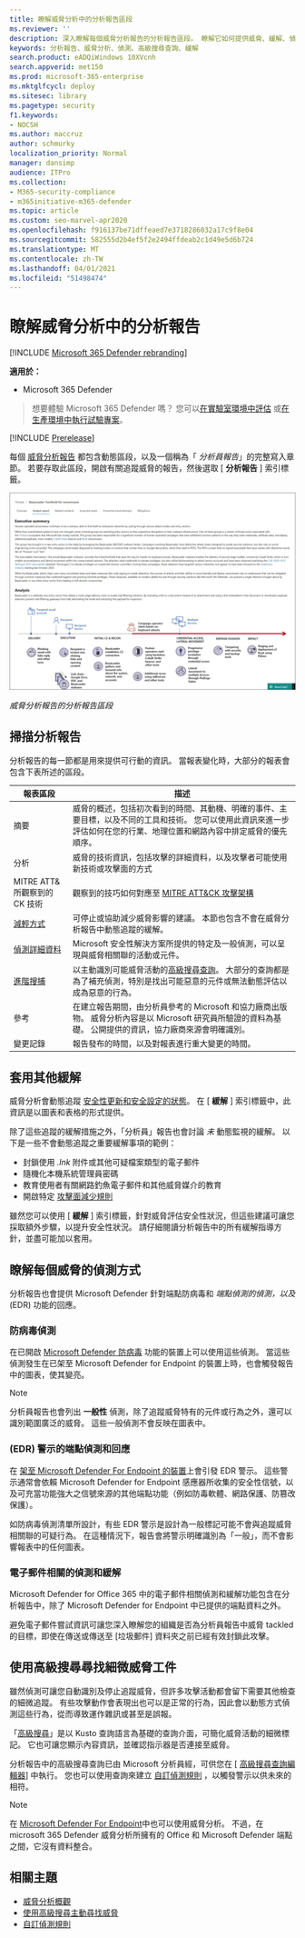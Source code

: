```yaml
---
title: 瞭解威脅分析中的分析報告區段
ms.reviewer: ''
description: 深入瞭解每個威脅分析報告的分析報告區段。 瞭解它如何提供威脅、緩解、偵測、高級搜尋查詢等相關資訊。
keywords: 分析報告、威脅分析、偵測、高級搜尋查詢、緩解
search.product: eADQiWindows 10XVcnh
search.appverid: met150
ms.prod: microsoft-365-enterprise
ms.mktglfcycl: deploy
ms.sitesec: library
ms.pagetype: security
f1.keywords:
- NOCSH
ms.author: maccruz
author: schmurky
localization_priority: Normal
manager: dansimp
audience: ITPro
ms.collection:
- M365-security-compliance
- m365initiative-m365-defender
ms.topic: article
ms.custom: seo-marvel-apr2020
ms.openlocfilehash: f916137be71dffeaed7e3718286032a17c9f8e04
ms.sourcegitcommit: 582555d2b4ef5f2e2494ffdeab2c1d49e5d6b724
ms.translationtype: MT
ms.contentlocale: zh-TW
ms.lasthandoff: 04/01/2021
ms.locfileid: "51498474"
---
```

# <a name="understand-the-analyst-report-in-threat-analytics"></a>瞭解威脅分析中的分析報告

[!INCLUDE [Microsoft 365 Defender rebranding](../includes/microsoft-defender.md)]

**適用於：**
- Microsoft 365 Defender

> 想要體驗 Microsoft 365 Defender 嗎？ 您可以[在實驗室環境中評估](m365d-evaluation.md?ocid=cx-docs-MTPtriallab) 或[在生產環境中執行試驗專案](m365d-pilot.md?ocid=cx-evalpilot)。
>

[!INCLUDE [Prerelease](../includes/prerelease.md)]

每個 [威脅分析報告](threat-analytics.md) 都包含動態區段，以及一個稱為「 _分析員報告_」的完整寫入章節。 若要存取此區段，開啟有關追蹤威脅的報告，然後選取 [ **分析報告** ] 索引標籤。

![威脅分析報告的分析報告區段影像](../../media/threat-analytics/ta_analystreport_mtp.png)

_威脅分析報告的分析報告區段_

## <a name="scan-the-analyst-report"></a>掃描分析報告 
分析報告的每一節都是用來提供可行動的資訊。 當報表變化時，大部分的報表會包含下表所述的區段。

| 報表區段 | 描述 |
|--|--|
| 摘要 | 威脅的概述，包括初次看到的時間、其動機、明確的事件、主要目標，以及不同的工具和技術。 您可以使用此資訊來進一步評估如何在您的行業、地理位置和網路內容中排定威脅的優先順序。 |
| 分析 | 威脅的技術資訊，包括攻擊的詳細資料，以及攻擊者可能使用新技術或攻擊面的方式 | 
| MITRE ATT&所觀察到的 CK 技術 | 觀察到的技巧如何對應至 [MITRE ATT&CK 攻擊架構](https://attack.mitre.org/) | 
| [減輕方式](#apply-additional-mitigations) | 可停止或協助減少威脅影響的建議。 本節也包含不會在威脅分析報告中動態追蹤的緩解。 |
| [偵測詳細資料](#understand-how-each-threat-can-be-detected) | Microsoft 安全性解決方案所提供的特定及一般偵測，可以呈現與威脅相關聯的活動或元件。 | 
| [進階搜捕](#find-subtle-threat-artifacts-using-advanced-hunting) | 以主動識別可能威脅活動的[高級搜尋查詢](advanced-hunting-overview.md)。 大部分的查詢都是為了補充偵測，特別是找出可能惡意的元件或無法動態評估以成為惡意的行為。 | 
| 參考 | 在建立報告期間，由分析員參考的 Microsoft 和協力廠商出版物。 威脅分析內容是以 Microsoft 研究員所驗證的資料為基礎。 公開提供的資訊，協力廠商來源會明確識別。 | 
| 變更記錄 | 報告發布的時間，以及對報表進行重大變更的時間。 |

## <a name="apply-additional-mitigations"></a>套用其他緩解
威脅分析會動態追蹤 [安全性更新和安全設定的狀態](threat-analytics.md#mitigations-review-list-of-mitigations-and-the-status-of-your-devices)。 在 [ **緩解** ] 索引標籤中，此資訊是以圖表和表格的形式提供。

除了這些追蹤的緩解措施之外，「分析員」報告也會討論 _未_ 動態監視的緩解。 以下是一些不會動態追蹤之重要緩解事項的範例：

- 封鎖使用 _.lnk_ 附件或其他可疑檔案類型的電子郵件
- 隨機化本機系統管理員密碼
- 教育使用者有關網路釣魚電子郵件和其他威脅媒介的教育
- 開啟特定 [攻擊面減少規則](/windows/security/threat-protection/microsoft-defender-atp/attack-surface-reduction)

雖然您可以使用 [ **緩解** ] 索引標籤，針對威脅評估安全性狀況，但這些建議可讓您採取額外步驟，以提升安全性狀況。 請仔細閱讀分析報告中的所有緩解指導方針，並盡可能加以套用。

## <a name="understand-how-each-threat-can-be-detected"></a>瞭解每個威脅的偵測方式
分析報告也會提供 Microsoft Defender 針對端點防病毒和 _端點偵測的偵測，以及_ (EDR) 功能的回應。

### <a name="antivirus-detections"></a>防病毒偵測
在已開啟 [Microsoft Defender 防病毒](/windows/security/threat-protection/microsoft-defender-antivirus/microsoft-defender-antivirus-in-windows-10) 功能的裝置上可以使用這些偵測。 當這些偵測發生在已架至 Microsoft Defender for Endpoint 的裝置上時，也會觸發報告中的圖表，使其變亮。

>[!NOTE]
>分析員報告也會列出 **一般性** 偵測，除了追蹤威脅特有的元件或行為之外，還可以識別範圍廣泛的威脅。 這些一般偵測不會反映在圖表中。

### <a name="endpoint-detection-and-response-edr-alerts"></a> (EDR) 警示的端點偵測和回應
在 [架至 Microsoft Defender For Endpoint 的裝置](/windows/security/threat-protection/microsoft-defender-atp/onboard-configure)上會引發 EDR 警示。 這些警示通常會依賴 Microsoft Defender for Endpoint 感應器所收集的安全性信號，以及可充當功能強大之信號來源的其他端點功能（例如防毒軟體、網路保護、防篡改保護）。

如防病毒偵測清單所設計，有些 EDR 警示是設計為一般標記可能不會與追蹤威脅相關聯的可疑行為。 在這種情況下，報告會將警示明確識別為「一般」，而不會影響報表中的任何圖表。

### <a name="email-related-detections-and-mitigations"></a>電子郵件相關的偵測和緩解
Microsoft Defender for Office 365 中的電子郵件相關偵測和緩解功能包含在分析報告中，除了 Microsoft Defender for Endpoint 中已提供的端點資料之外。 

避免電子郵件嘗試資訊可讓您深入瞭解您的組織是否為分析員報告中威脅 tackled 的目標，即使在傳送或傳送至 [垃圾郵件] 資料夾之前已經有效封鎖此攻擊。

## <a name="find-subtle-threat-artifacts-using-advanced-hunting"></a>使用高級搜尋尋找細微威脅工件
雖然偵測可讓您自動識別及停止追蹤威脅，但許多攻擊活動都會留下需要其他檢查的細微追蹤。 有些攻擊動作會表現出也可以是正常的行為，因此會以動態方式偵測這些行為，從而導致運作雜訊或甚至是誤報。

「[高級搜尋](advanced-hunting-overview.md)」是以 Kusto 查詢語言為基礎的查詢介面，可簡化威脅活動的細微標記。 它也可讓您顯示內容資訊，並確認指示器是否連接至威脅。

分析報告中的高級搜尋查詢已由 Microsoft 分析員經，可供您在 [ [高級搜尋查詢編輯器](https://security.microsoft.com/advanced-hunting)] 中執行。 您也可以使用查詢來建立 [自訂偵測規則](custom-detection-rules.md) ，以觸發警示以供未來的相符。


>[!NOTE]
> 在 [Microsoft Defender For Endpoint](/windows/security/threat-protection/microsoft-defender-atp/threat-analytics)中也可以使用威脅分析。 不過，在 microsoft 365 Defender 威脅分析所擁有的 Office 和 Microsoft Defender 端點之間，它沒有資料整合。


## <a name="related-topics"></a>相關主題
- [威脅分析概觀](threat-analytics.md)
- [使用高級搜尋主動尋找威脅](advanced-hunting-overview.md) 
- [自訂偵測規則](custom-detection-rules.md)